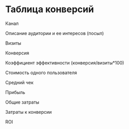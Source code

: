 # Таблица конверсий
Канал

Описание аудитории и ее интересов (посыл)

Визиты

Конверсия

Коэффициент эффективности (конверсия/визиты*100)

Стоимость одного пользователя

Средний чек

Прибыль

Общие затраты

Затраты к конверсии

ROI